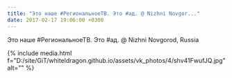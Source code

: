 ```yaml
---
title: "Это наше #РегиональноеТВ. Это #ад. @ Nizhni Novgor..."
date: 2017-02-17 19:06:00 +0300
---
```


Это наше #РегиональноеТВ. Это #ад. @ Nizhni Novgorod, Russia

{% include media.html f="D:/site/GiT/whiteldragon.github.io/assets/vk_photos/4/shv41FwufJQ.jpg" alt="" %}

